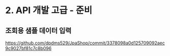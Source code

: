 # 2. API 개발 고급 - 준비

## 조회용 샘플 데이터 입력
<https://github.com/dpdms529/JpaShop/commit/3378098a0d125709092aec9c9027bf81c7c8b096>
